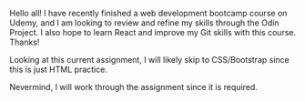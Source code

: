 Hello all!
I have recently finished a web development bootcamp course on Udemy, and I am looking to review and refine my skills through the Odin Project. I also hope to learn React and improve my Git skills with this course.
Thanks!

Looking at this current assignment, I will likely skip to CSS/Bootstrap since this is just HTML practice.

Nevermind, I will work through the assignment since it is required.